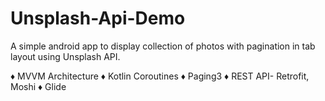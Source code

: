 # Unsplash-Api-Demo
A simple android app to display collection of photos with pagination in tab layout using Unsplash API.

♦ MVVM Architecture
♦ Kotlin Coroutines
♦ Paging3
♦ REST API- Retrofit, Moshi
♦ Glide
